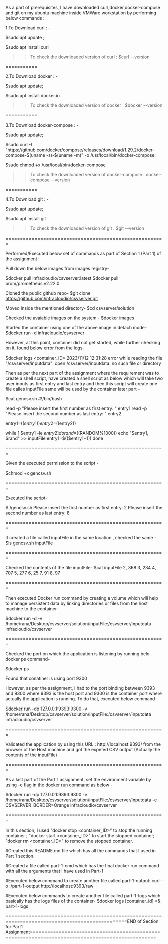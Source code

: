 As a part of prerequisites, I have downloaded curl,docker,docker-compose and git on my ubuntu machine inside VMWare workstation by performing below commands : 

1.To Download curl : -

$sudo apt update ;

$sudo apt install curl

>> To check the downloaded version of curl : $curl --version 

===========

2.To Download docker : -

$sudo apt update;

$sudo apt install docker.io

>> To check the downloaded version of docker : $docker --version

===========

3.To Download docker-compose : -

$sudo apt update;

$sudo curl -L "https://github.com/docker/compose/releases/download/1.29.2/docker-compose-$(uname -s)-$(uname -m)" -o /usr/local/bin/docker-compose;

$sudo chmod +x /usr/local/bin/docker-compose

>> To check the downloaded version of docker-compose : docker-compose --version

===========

4.To Download git : - 

$sudo apt update;

$sudo apt install git

>> To check the downloaded version of git : $git --version


=======================================================


Performed/Executed below set of commands as part of Section 1 (Part 1) of the assignment :

Pull down the below images from images registry-

$docker pull infracloudio/csvserver:latest
$docker pull prom/prometheus:v2.22.0


Cloned the public github repo- 
$git clone https://github.com/infracloudio/csvserver.git


Moved inside the mentioned directory- 
$cd csvserver/solution


Checked the avaiable images on the system -
$docker images 


Started the container using one of the above image in detach mode- 
$docker run -d infracloudio/csvserver


However, at this point, container did not get started, while further checking on it, found below error from the logs- 

$docker logs <container_ID>
2023/11/12 12:31:28 error while reading the file "/csvserver/inputdata": open /csvserver/inputdata: no such file or directory


Then as per the next part of the assignment where the requirement was to create a shell script, have created a shell script as below which will take two user inputs as first entry and last entry and then this script will
create one file calles inputFile same will be used by the container later part - 

$cat gencsv.sh 
#!/bin/bash

read -p "Please insert the first number as first entry: " entry1
read -p "Please insert the second number as last entry: " entry2

entry1=$((entry1))
entry2=$((entry2))

while [ $entry1 -le $entry2 ]
do
	rand=$((RANDOM%1000))
	echo "$entry1, $rand" >> inputFile
	entry1=$(($entry1+1))
done

=======================================================

Given the executed permission to the script - 

$chmod +x gencsv.sh

=======================================================

Executed the script-

$./gencsv.sh
Please insert the first number as first entry: 2
Please insert the second number as last entry: 8

=======================================================

It created a file called inputFile in the same location , checked the same - 
$ls
gencsv.sh  inputFile

=======================================================

Checked the contents of the file inputFile- 
$cat inputFile
2, 368
3, 234
4, 707
5, 277
6, 25
7, 91
8, 97

=======================================================

Then executed Docker run command by creating a volume which will help to manage persistent data by linking directories or files from the host machine to the container - 

$docker run -d -v /home/rana/Desktop/csvserver/solution/inputFile:/csvserver/inputdata infracloudio/csvserver

=======================================================

Checked the port on which the application is listening by running belo docker ps command- 

$docker ps

Found that conatiner is using port 9300

However, as per the assignment, I had to the port binding between 9393 and 9300 where 9393 is the host port and 9300 is the container port where actually the application is running. 
To do that, executed below command- 

$docker run -dp 127.0.0.1:9393:9300 -v /home/rana/Desktop/csvserver/solution/inputFile:/csvserver/inputdata infracloudio/csvserver


=======================================================

Validated the application by using this URL : http://localhost:9393/ from the browser of the Host machine and got the expeted CSV output (Actually the contents of the inputFile)

=======================================================

As a last part of the Part 1 assignment, set the environment variable by using -e flag in the docker run command as below - 

$docker run -dp 127.0.0.1:9393:9300 -v /home/rana/Desktop/csvserver/solution/inputFile:/csvserver/inputdata -e CSVSERVER_BORDER=Orange infracloudio/csvserver

=======================================================

In this section, I used "docker stop <container_ID>" to stop the running container ; "docker start <container_ID>" to start the stopped container; "docker rm <container_ID>" to remove the stopped container.


#Created this README.md file which has all the commands that I used in Part 1 section. 


#Created a file called part-1-cmd which has the final docker run command with all the arguments that I have used in Part-1

#Executed below command to create another file called part-1-output:
curl -o ./part-1-output http://localhost:9393/raw


#Executed below commands to create another file called part-1-logs which basically has the logs files of the container-
$docker logs [container_id] >& part-1-logs



================================================================================================END of Section for Part1 Assignment=================================================================================================


